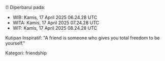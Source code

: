 ⏰ Diperbarui pada:
- WIB: Kamis, 17 April 2025 06.24.28 UTC
- WITA: Kamis, 17 April 2025 07.24.28 UTC
- WIT: Kamis, 17 April 2025 08.24.28 UTC

Kutipan Inspiratif:
"A friend is someone who gives you total freedom to be yourself."


Kategori: friendship

